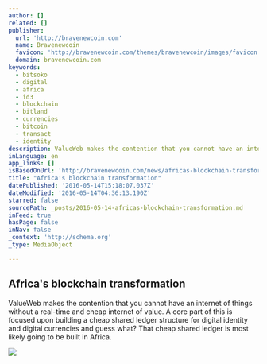 ```yaml
---
author: []
related: []
publisher:
  url: 'http://bravenewcoin.com'
  name: Bravenewcoin
  favicon: 'http://bravenewcoin.com/themes/bravenewcoin/images/favicon.ico'
  domain: bravenewcoin.com
keywords:
  - bitsoko
  - digital
  - africa
  - id3
  - blockchain
  - bitland
  - currencies
  - bitcoin
  - transact
  - identity
description: ValueWeb makes the contention that you cannot have an internet of things without a real-time and cheap internet of value. A core part of this is focused upon building a cheap shared ledger structure for digital identity and digital currencies and guess what? That cheap shared ledger is most likely going to be built in Africa.
inLanguage: en
app_links: []
isBasedOnUrl: 'http://bravenewcoin.com/news/africas-blockchain-transformation/'
title: "Africa's blockchain transformation"
datePublished: '2016-05-14T15:18:07.037Z'
dateModified: '2016-05-14T04:36:13.190Z'
starred: false
sourcePath: _posts/2016-05-14-africas-blockchain-transformation.md
inFeed: true
hasPage: false
inNav: false
_context: 'http://schema.org'
_type: MediaObject

---
```

<article style=""><h1>Africa's blockchain transformation</h1><p>ValueWeb makes the contention that you cannot have an internet of things without a real-time and cheap internet of value. A core part of this is focused upon building a cheap shared ledger structure for digital identity and digital currencies and guess what? That cheap shared ledger is most likely going to be built in Africa.</p><img src="http://bravenewcoin.com/assets/Uploads/_resampled/CroppedImage400400-Cairo-Tower.jpg" /></article>